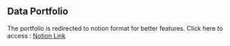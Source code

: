 ## Data Portfolio

The portfolio is redirected to notion format for better features.
Click here to access : [Notion Link](https://divawanisa.notion.site/divawanisa/Diva-s-Portfolio-a54ba0986a854757b7fb48e5d762e5c5)
